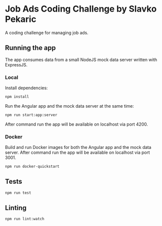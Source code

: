 # Job Ads Coding Challenge by Slavko Pekaric

A coding challenge for managing job ads. 

## Running the app

The app consumes data from a small NodeJS mock data server written with ExpressJS.

### Local

Install dependencies:

```sh
npm install
```

Run the Angular app and the mock data server at the same time:

```sh
npm run start:app:server
```

After command run the app will be available on localhost via port 4200.

### Docker

Build and run Docker images for both the Angular app and the mock data server. After command run the app will be available on localhost via port 3001. 

```sh
npm run docker-quickstart
```

## Tests

```sh
npm run test
```

## Linting

```sh
npm run lint:watch
```
